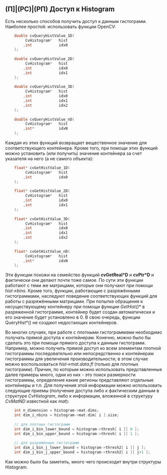 ## (П]|(РС)|(РП) Доступ к Histogram

Есть несколько способов получить доступ к данным гистограмм. Наиболее простой: использовать функции OpenCV:

```cpp
	double cvQueryHistValue_1D(
		 CvHistogram* 	hist
		,int 			idx0
	);
	 
	double cvQueryHistValue_2D(
		 CvHistogram* 	hist
		,int 			idx0
		,int 			idx1
	);
	 
	double cvQueryHistValue_3D(
		 CvHistogram* 	hist
		,int 			idx0
		,int 			idx1
		,int 			idx2
	);
	 
	double cvQueryHistValue_nD(
		 CvHistogram* 	hist
		,int* 			idxN
	);
```

Каждая из этих функций возвращает вещественное значение для соответствующего контейнера. Кроме того, при помощи этих функций можно установить (или получить) значение контейнера за счет указателя на него (а не самого объекта):

```cpp
	float* cvGetHistValue_1D(
		 CvHistogram* 	hist
		,int 			idx0
	);
	 
	float* cvGetHistValue_2D(
		 CvHistogram* 	hist
		,int 			idx0
		,int 			idx1
	);
	 
	float* cvGetHistValue_3D(
		 CvHistogram* 	hist
		,int 			idx0
		,int 			idx1
		,int 			idx2
	);
	 
	float* cvGetHistValue_nD(
		 CvHistogram* 	hist
		,int* 			idxN
	);
```

Эти функции похожи на семейство функций **cvGetReal*D** и **cvPtr*D** и фактически они делают почти тоже самое. По сути эти функции работают с теми же матрицами, которые они получают при помощи *hist->bins*. Кроме того, функции, работающие с разряжёнными гистограммами, наследуют поведение соответствующих функций для работы с разряжёнными матрицами. При попытке обращения к несуществующему контейнеру при помощи функции **GetHist*()** в разряженной гистограмме, контейнер будет создан автоматически и его значение будет установлено в 0. В свою очередь, функции QueryHist*() не создают недостающих контейнеров.

Во многих случаях, при работе с *плотными гистограммами* необходимо получать прямой доступа к контейнерам. Конечно, можно было бы сделать это при помощи прямого доступа к данным гистограмм. Например, можно получить прямой доступ ко всем элементам плотной гистограммы последовательно или непосредственно к контейнерам гистограммы для увеличения производительности; в этом случае можно воспользоваться *hist->mat.data.fl* (только для плотных гистограмм). Причин, по которым можно использовать представленные далее примеры много, одни из них - это поиск размерности гистограммы, определение какие регионы представляют отдельные контейнеры и т.п. Для получения этой информации можно использовать следующие приемы (получение доступа либо к фактическим данным в структуре *CvHistogram*, либо к информации, вложенной в структуру *CvMatND* известной как *mat*):

```cpp
	int n_dimension = histogram->mat.dims;
	int dim_i_nbins = histogram->mat.dim[ i ].size;
	 
	// для плотных гистограмм
	int dim_i_bin_lower_bound = histogram->thresh[ i ][ 0 ];
	int dim_i_bin_upper_bound = histogram->thresh[ i ][ 1 ];
	 
	// для разряжённых гистограмм
	int dim_i_bin_j_lower_bound = histogram->thresh2[ i ][ j ];
	int dim_j_bin_j_upper_bound = histogram->thresh2[ i ][ j+1 ];
```

Как можно было бы заметить, много чего происходит внутри структуры Histogram.
